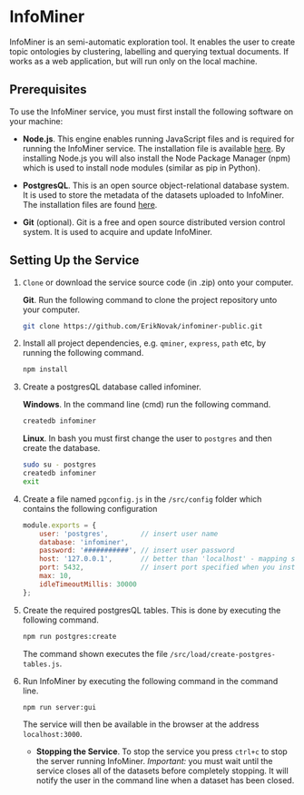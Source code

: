 # InfoMiner

InfoMiner is an semi-automatic exploration tool. It enables the user to create topic
ontologies by clustering, labelling and querying textual documents. If works as a web application, but will run only on the local machine.

## Prerequisites

To use the InfoMiner service, you must first install the following software on your machine:

- **Node.js**. This engine enables running JavaScript files and is required for running the InfoMiner service. The installation file is available [here](https://nodejs.org/en/download/). By installing Node.js you will also install the Node Package Manager (npm) which is used to install node modules (similar as pip in Python).

- **PostgresQL**. This is an open source object-relational database system. It is used to store the metadata of the datasets uploaded to InfoMiner. The installation files are found [here](https://www.postgresql.org/download/).

- **Git** (optional). Git is a free and open source distributed version control system. It is used to acquire and update InfoMiner.

## Setting Up the Service

1. `Clone` or download the service source code (in .zip) onto your computer.

    **Git**. Run the following command to clone the project repository unto your computer.
    ```bash
    git clone https://github.com/ErikNovak/infominer-public.git
    ```

2. Install all project dependencies, e.g. `qminer`, `express`, `path` etc, by running the following command.
    ```bash
    npm install
    ```

3. Create a postgresQL database called infominer.

    **Windows**. In the command line (cmd) run the following command.
    ```bash
    createdb infominer
    ```
    **Linux**. In bash you must first change the user to `postgres` and then create the database.
    ```bash
    sudo su - postgres
    createdb infominer
    exit
    ```

4. Create a file named `pgconfig.js` in the `/src/config` folder which contains the following configuration
    ```javascript
    module.exports = {
        user: 'postgres',        // insert user name
        database: 'infominer',
        password: '###########', // insert user password
        host: '127.0.0.1',       // better than 'localhost' - mapping sometimes does not work
        port: 5432,              // insert port specified when you installed postgresQL
        max: 10,
        idleTimeoutMillis: 30000
    };
    ```

5. Create the required postgresQL tables. This is done by executing the following command.
    ```bash
    npm run postgres:create
    ```
    The command shown executes the file `/src/load/create-postgres-tables.js`.

6. Run InfoMiner by executing the following command in the command line.
    ```bash
    npm run server:gui
    ```
    The service will then be available in the browser at the address `localhost:3000`.

    - **Stopping the Service**. To stop the service you press `ctrl+c` to stop the server running InfoMiner. *Important:* you must wait until the service closes all of the datasets before completely stopping. It will notify the user in the command line when a dataset has been closed.


